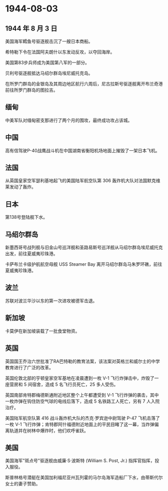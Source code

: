 # 1944-08-03

## 1944 年 8 月 3 日

美国海军鳕鱼号驱逐舰击沉了一艘日本商船。

希特勒下令在法国阿夫朗什以东发动反攻，以夺回海岸。

美国第83步兵师成为美国第八军的一部分。

贝利号驱逐舰抵达马绍尔群岛埃尼威托克岛。

在所罗门群岛的金银岛及其周边地区航行六周后，尼古拉斯号驱逐舰离开布兰奇港前往所罗门群岛的图拉吉。

## 缅甸

中美军队对缅甸密支那进行了两个月的围攻，最终成功攻占该城。

## 中国

高有信驾驶P-40战鹰战斗机在中国湖南省衡阳机场地面上摧毁了一架日本飞机。

## 法国

从英国皇家空军瑟利基地起飞的美国陆军航空队第 306
轰炸机大队对法国默克维莱发动了轰炸。

## 日本

第138号登陆舰下水。

## 马绍尔群岛

新墨西哥号战列舰与旧金山号巡洋舰和圣路易斯号巡洋舰从马绍尔群岛埃尼威托克出发，前往夏威夷珍珠港。

卡萨布兰卡级护航航空母舰 USS Steamer Bay
离开马绍尔群岛马朱罗环礁，前往夏威夷珍珠港。

## 波兰

苏联对波兰华沙以东的第一次进攻被德军击退。

## 新加坡

卡莫伊在新加坡装载了一批食堂物资。

## 英国

英国国王乔治六世批准了RA巴特勒的教育法案，该法案对英格兰和威尔士的中学教育进行了广泛的改革。

英国伦敦北部的亨顿皇家空军基地在凌晨遭到一枚 V-1
飞行炸弹击中，炸毁了一座营房和 5 间宿舍，造成 5 名飞行员死亡，25
多人受伤。

英国南部肯特郡梅德斯通附近地区整个上午都遭受到 V-1
飞行炸弹的袭击，其中一枚炸弹在钩住防空气球的电线后落下，造成 5
名铁路工人死亡，另有 7 人入院治疗。

美国陆军航空队第 416 战斗轰炸机大队的杰克·罗宾逊中尉驾驶 P-47
飞机击落了一枚 V-1
飞行炸弹；肯特郡阿什福德附近地面上的平民目睹了这一幕，当炸弹偏离轨道并在树林中爆炸时，他们欢呼雀跃。

## 美国

美国海军"斑点号"驱逐舰由威廉·S·波斯特 (William S. Post, Jr.)
指挥官指挥，投入服役。

斯普林格号潜艇在美国加利福尼亚州瓦列霍的马尔岛海军造船厂下水，由蒂斯代尔女士的妻子赞助。

